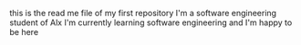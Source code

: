 this is the read me file of my first repository
I'm a software engineering student of Alx
I'm currently learning software engineering
and I'm happy to be here
